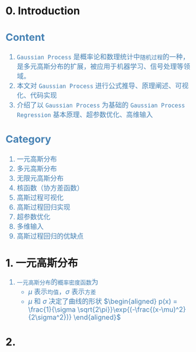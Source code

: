 # 0. Introduction
<font color="steelblue" size="4">

Content
-------
1. `Gaussian Process` 是概率论和数理统计中`随机过程`的一种，是多元高斯分布的扩展，被应用于机器学习、信号处理等领域。
2. 本文对 `Gaussian Process` 进行公式推导、原理阐述、可视化、代码实现
3. 介绍了以 `Gaussian Process` 为基础的 `Gaussian Process Regression` 基本原理、超参数优化、高维输入

Category
--------
1. 一元高斯分布
2. 多元高斯分布
3. 无限元高斯分布
4. 核函数（协方差函数）
5. 高斯过程可视化
6. 高斯过程回归实现
7. 超参数优化
8. 多维输入
9. 高斯过程回归的优缺点

</font>

# 1. 一元高斯分布
<font color="steelblue" size="4">

1. `一元高斯分布`的`概率密度函数`为
    - $\mu$ 表示`均值`，$\sigma$ 表示`方差`
    - $\mu$ 和 $\sigma$ 决定了曲线的形状
$\begin{aligned}
p(x) = \frac{1}{\sigma \sqrt{2\pi}}\exp{(-\frac{(x-\mu)^2}{2\sigma^2})}
\end{aligned}$

</font>

# 2. 